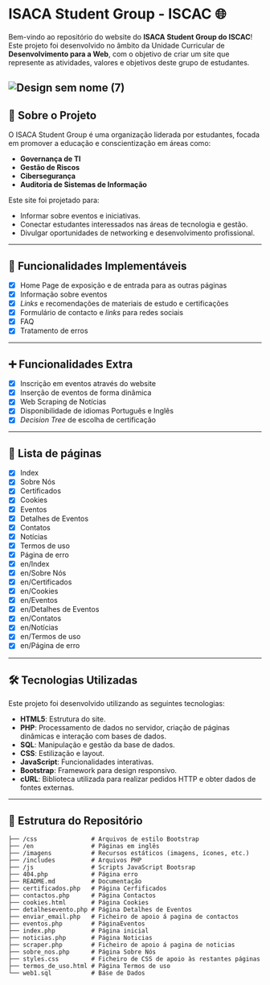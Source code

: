 # ISACA Student Group - ISCAC 🌐

Bem-vindo ao repositório do website do **ISACA Student Group do ISCAC**! Este projeto foi desenvolvido no âmbito da Unidade Curricular de **Desenvolvimento para a Web**, com o objetivo de criar um site que represente as atividades, valores e objetivos deste grupo de estudantes.

![Design sem nome (7)](https://github.com/user-attachments/assets/eb3db1d2-940c-497e-9b57-08cbf76b6729)
---

## 📖 Sobre o Projeto

O ISACA Student Group é uma organização liderada por estudantes, focada em promover a educação e conscientização em áreas como:
- **Governança de TI**
- **Gestão de Riscos**
- **Cibersegurança**
- **Auditoria de Sistemas de Informação**

Este site foi projetado para:
- Informar sobre eventos e iniciativas.
- Conectar estudantes interessados nas áreas de tecnologia e gestão.
- Divulgar oportunidades de networking e desenvolvimento profissional.

---

## 🚀 Funcionalidades Implementáveis

- [x] Home Page de exposição e de entrada para as outras páginas
- [x] Informação sobre eventos
- [x] _Links_ e recomendações de materiais de estudo e certificações
- [x] Formulário de contacto e _links_ para redes sociais
- [x] FAQ
- [x] Tratamento de erros

---

## ➕ Funcionalidades Extra

- [x] Inscrição em eventos através do website
- [x] Inserção de eventos de forma dinâmica
- [x] Web Scraping de Notícias
- [x] Disponibilidade de idiomas Português e Inglês
- [x] _Decision Tree_ de escolha de certificação

---

## 📄 Lista de páginas

- [x] Index
- [x] Sobre Nós
- [x] Certificados
- [x] Cookies
- [x] Eventos
- [x] Detalhes de Eventos
- [x] Contatos
- [x] Notícias
- [x] Termos de uso
- [x] Página de erro
- [x] en/Index
- [x] en/Sobre Nós
- [x] en/Certificados
- [x] en/Cookies
- [x] en/Eventos
- [x] en/Detalhes de Eventos
- [x] en/Contatos
- [x] en/Notícias
- [x] en/Termos de uso
- [x] en/Página de erro

---

## 🛠️ Tecnologias Utilizadas

Este projeto foi desenvolvido utilizando as seguintes tecnologias:
- **HTML5**: Estrutura do site.
- **PHP**: Processamento de dados no servidor, criação de páginas dinâmicas e interação com bases de dados.
- **SQL**: Manipulação e gestão da base de dados.
- **CSS**: Estilização e layout.
- **JavaScript**: Funcionalidades interativas.
- **Bootstrap**: Framework para design responsivo.
- **cURL**: Biblioteca utilizada para realizar pedidos HTTP e obter dados de fontes externas.

---

## 📂 Estrutura do Repositório

```plaintext
├── /css               # Arquivos de estilo Bootstrap
├── /en                # Páginas em inglês
├── /imagens           # Recursos estáticos (imagens, ícones, etc.)
├── /includes          # Arquivos PHP
├── /js                # Scripts JavaScript Bootsrap
├── 404.php            # Página erro
├── README.md          # Documentação
├── certificados.php   # Página Cerfificados
├── contactos.php      # Página Contactos
├── cookies.html       # Página Cookies
├── detalhesevento.php # Página Detalhes de Eventos
├── enviar_email.php   # Ficheiro de apoio á pagina de contactos
├── eventos.php        # PáginaEventos
├── index.php          # Página inicial
├── noticias.php       # Página Noticias
├── scraper.php        # Ficheiro de apoio á pagina de noticias
├── sobre_nos.php      # Página Sobre Nós
├── styles.css         # Ficheiro de CSS de apoio às restantes páginas
├── termos_de_uso.html # Página Termos de uso
└── web1.sql           # Báse de Dados

